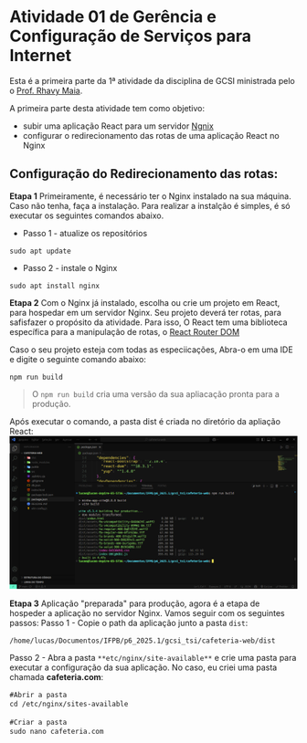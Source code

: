 # Atividade 01 de Gerência e Configuração de Serviços para Internet
Esta é a primeira parte da  1ª atividade da disciplina de GCSI ministrada pelo o [Prof. Rhavy Maia](https://github.com/rhavymaia).

A primeira parte desta atividade tem como objetivo:
- subir uma aplicação React para um servidor [Ngnix](https://nginx.org/)
- configurar o redirecionamento das rotas de uma aplicação React no Nginx

## Configuração do Redirecionamento das rotas:
**Etapa 1**
Primeiramente, é necessário ter o Nginx instalado na sua máquina. Caso não tenha, faça a instalação. Para realizar a instalção é simples, é só executar os seguintes comandos abaixo.
- Passo 1 - atualize os repositórios
```
sudo apt update
```

- Passo 2 - instale o Nginx
```
sudo apt install nginx
```
**Etapa 2**
Com o Nginx já instalado, escolha ou crie um projeto em React, para hospedar em um servidor Nginx. Seu projeto deverá ter rotas, para safisfazer o propósito da atividade. Para isso, O React tem uma biblioteca específica para a manipulação de rotas, o [React Router DOM](https://reactrouter.com/home)

Caso o seu projeto esteja com todas as especiicações, Abra-o em uma IDE e digite o seguinte comando abaixo: 
```
npm run build
```
> O `npm run build` cria uma versão da sua apliacação pronta para a produção.

Após executar o comando, a pasta dist é criada no diretório da apliação React:
![dist](assets/dist.png)

**Etapa 3**
Aplicação "preparada" para produção, agora é a etapa de hospeder a aplicação no servidor Nginx. Vamos seguir com os seguintes passos:
Passo 1 - Copie o path da aplicação junto a pasta `dist`:
```
/home/lucas/Documentos/IFPB/p6_2025.1/gcsi_tsi/cafeteria-web/dist
```
Passo 2 - Abra a pasta `**etc/nginx/site-available**` e crie uma pasta para executar a configuração da sua aplicação. No caso, eu criei uma pasta chamada **cafeteria.com**:
```
#Abrir a pasta
cd /etc/nginx/sites-available

#Criar a pasta
sudo nano cafeteria.com
```
